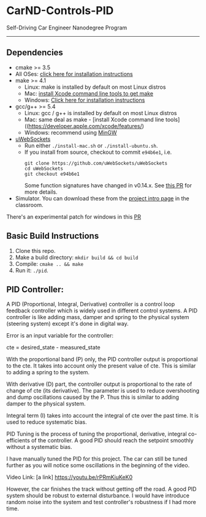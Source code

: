 # CarND-Controls-PID
Self-Driving Car Engineer Nanodegree Program

---

## Dependencies

* cmake >= 3.5
 * All OSes: [click here for installation instructions](https://cmake.org/install/)
* make >= 4.1
  * Linux: make is installed by default on most Linux distros
  * Mac: [install Xcode command line tools to get make](https://developer.apple.com/xcode/features/)
  * Windows: [Click here for installation instructions](http://gnuwin32.sourceforge.net/packages/make.htm)
* gcc/g++ >= 5.4
  * Linux: gcc / g++ is installed by default on most Linux distros
  * Mac: same deal as make - [install Xcode command line tools]((https://developer.apple.com/xcode/features/)
  * Windows: recommend using [MinGW](http://www.mingw.org/)
* [uWebSockets](https://github.com/uWebSockets/uWebSockets)
  * Run either `./install-mac.sh` or `./install-ubuntu.sh`.
  * If you install from source, checkout to commit `e94b6e1`, i.e.
    ```
    git clone https://github.com/uWebSockets/uWebSockets 
    cd uWebSockets
    git checkout e94b6e1
    ```
    Some function signatures have changed in v0.14.x. See [this PR](https://github.com/udacity/CarND-MPC-Project/pull/3) for more details.
* Simulator. You can download these from the [project intro page](https://github.com/udacity/self-driving-car-sim/releases) in the classroom.

There's an experimental patch for windows in this [PR](https://github.com/udacity/CarND-PID-Control-Project/pull/3)

## Basic Build Instructions

1. Clone this repo.
2. Make a build directory: `mkdir build && cd build`
3. Compile: `cmake .. && make`
4. Run it: `./pid`. 

## PID Controller:

A PID (Proportional, Integral, Derivative) controller is a control loop feedback controller which is widely used in different control systems. A PID controller is like adding mass, damper and spring to the physical system (steering system) except it's done in digital way.

Error is an input variable for the controller:

cte = desired_state - measured_state

With the proportional band (P) only, the PID controller output is proportional to the cte. It takes into account only the present value of cte. This is similar to adding a spring to the system.

With derivative (D) part, the controller output is proportional to the rate of change of cte (its derivative). The parameter is used to reduce overshooting and dump oscillations caused by the P. Thus this is similar to adding damper to the physical system.

Integral term (I) takes into account the integral of cte over the past time. It is used to reduce systematic bias. 

PID Tuning is the process of tuning the proportional, derivative, integral co-efficients of the controller. A good PID should reach the setpoint smoothly without a systematic bias.

I have manually tuned the PID for this project. The car can still be tuned further as you will notice some oscillations in the beginning of the video. 

Video Link: [a link] https://youtu.be/rPRmKiuKeK0

However, the car finishes the track without getting off the road. A good PID system should be robust to external disturbance. I would have introduce random noise into the system and test controller's robustness if I had more time.